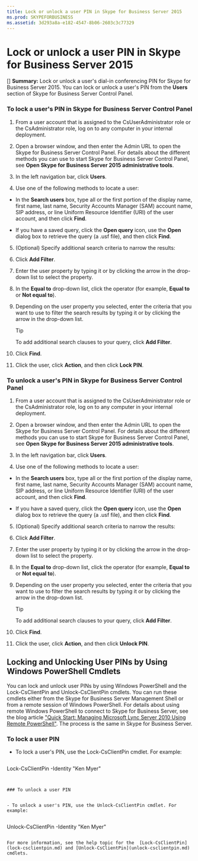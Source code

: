 ```yaml
---
title: Lock or unlock a user PIN in Skype for Business Server 2015
ms.prod: SKYPEFORBUSINESS
ms.assetid: 3d293a8a-e182-4547-8b06-2603c3c77329
---
```



# Lock or unlock a user PIN in Skype for Business Server 2015
[] **Summary:** Lock or unlock a user's dial-in conferencing PIN for Skype for Business Server 2015.
You can lock or unlock a user's PIN from the **Users** section of Skype for Business Server Control Panel.
  
    
    


### To lock a user's PIN in Skype for Business Server Control Panel


1. From a user account that is assigned to the CsUserAdministrator role or the CsAdministrator role, log on to any computer in your internal deployment.
    
  
2. Open a browser window, and then enter the Admin URL to open the Skype for Business Server Control Panel. For details about the different methods you can use to start Skype for Business Server Control Panel, see **Open Skype for Business Server 2015 administrative tools**.
    
  
3. In the left navigation bar, click **Users**.
    
  
4. Use one of the following methods to locate a user:
    
  - In the **Search users** box, type all or the first portion of the display name, first name, last name, Security Accounts Manager (SAM) account name, SIP address, or line Uniform Resource Identifier (URI) of the user account, and then click **Find**.
    
  
  - If you have a saved query, click the **Open query** icon, use the **Open** dialog box to retrieve the query (a .usf file), and then click **Find**.
    
  
5. (Optional) Specify additional search criteria to narrow the results:
    
1. Click **Add Filter**.
    
  
2. Enter the user property by typing it or by clicking the arrow in the drop-down list to select the property.
    
  
3. In the **Equal to** drop-down list, click the operator (for example, **Equal to** or **Not equal to**).
    
  
4. Depending on the user property you selected, enter the criteria that you want to use to filter the search results by typing it or by clicking the arrow in the drop-down list.
    
    > [!TIP]
      > To add additional search clauses to your query, click **Add Filter**. 
5. Click **Find**.
    
  
6. Click the user, click **Action**, and then click **Lock PIN**.
    
  

### To unlock a user's PIN in Skype for Business Server Control Panel


1. From a user account that is assigned to the CsUserAdministrator role or the CsAdministrator role, log on to any computer in your internal deployment.
    
  
2. Open a browser window, and then enter the Admin URL to open the Skype for Business Server Control Panel. For details about the different methods you can use to start Skype for Business Server Control Panel, see **Open Skype for Business Server 2015 administrative tools**.
    
  
3. In the left navigation bar, click **Users**.
    
  
4. Use one of the following methods to locate a user:
    
  - In the **Search users** box, type all or the first portion of the display name, first name, last name, Security Accounts Manager (SAM) account name, SIP address, or line Uniform Resource Identifier (URI) of the user account, and then click **Find**.
    
  
  - If you have a saved query, click the **Open query** icon, use the **Open** dialog box to retrieve the query (a .usf file), and then click **Find**.
    
  
5. (Optional) Specify additional search criteria to narrow the results:
    
1. Click **Add Filter**.
    
  
2. Enter the user property by typing it or by clicking the arrow in the drop-down list to select the property.
    
  
3. In the **Equal to** drop-down list, click the operator (for example, **Equal to** or **Not equal to**).
    
  
4. Depending on the user property you selected, enter the criteria that you want to use to filter the search results by typing it or by clicking the arrow in the drop-down list.
    
    > [!TIP]
      > To add additional search clauses to your query, click **Add Filter**. 
5. Click **Find**.
    
  
6. Click the user, click **Action**, and then click **Unlock PIN**.
    
  

## Locking and Unlocking User PINs by Using Windows PowerShell Cmdlets

You can lock and unlock user PINs by using Windows PowerShell and the Lock-CsClientPin and Unlock-CsClientPin cmdlets. You can run these cmdlets either from the Skype for Business Server Management Shell or from a remote session of Windows PowerShell. For details about using remote Windows PowerShell to connect to Skype for Business Server, see the blog article  ["Quick Start: Managing Microsoft Lync Server 2010 Using Remote PowerShell"](https://go.microsoft.com/fwlink/p/?linkId=255876). The process is the same in Skype for Business Server.
  
    
    

### To lock a user PIN


- To lock a user's PIN, use the Lock-CsClientPin cmdlet. For example:
    
  ```
  
Lock-CsClientPin -Identity "Ken Myer"
  ```


### To unlock a user PIN


- To unlock a user's PIN, use the Unlock-CsClientPin cmdlet. For example:
    
  ```
  Unlock-CsClientPin -Identity "Ken Myer"
  ```

For more information, see the help topic for the  [Lock-CsClientPin](lock-csclientpin.md) and [Unlock-CsClientPin](unlock-csclientpin.md) cmdlets.
  
    
    

